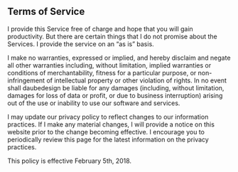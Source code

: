 ## Terms of Service

I provide this Service free of charge and hope that you will gain productivity. But there are certain things that I do not promise about the Services. I provide the service on an “as is” basis.

I make no warranties, expressed or implied, and hereby disclaim and negate all other warranties including, without limitation, implied warranties or conditions of merchantability, fitness for a particular purpose, or non-infringement of intellectual property or other violation of rights. In no event shall daubedesign be liable for any damages (including, without limitation, damages for loss of data or profit, or due to business interruption) arising out of the use or inability to use our software and services.

I may update our privacy policy to reflect changes to our information practices. If I make any material changes, I will provide a notice on this website prior to the change becoming effective. I encourage you to periodically review this page for the latest information on the privacy practices.

This policy is effective February 5th, 2018.